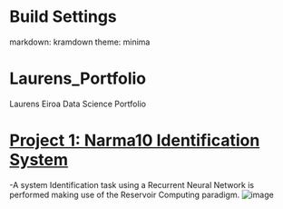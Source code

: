 # Build Settings
markdown: kramdown
theme: minima

# Laurens_Portfolio
Laurens Eiroa Data Science Portfolio


# [Project 1: Narma10 Identification System](https://github.com/LaurensEiroa/Narma10-System-Identification/blob/master/EchoStateNetwork.ipynb)
-A system Identification task using a Recurrent Neural Network is performed making use of the Reservoir Computing paradigm.
![image](https://user-images.githubusercontent.com/61729785/208735852-010b035d-f28c-483e-8956-014e39859c8e.png)
